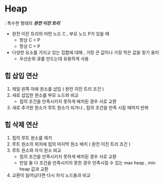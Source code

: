 # Heap

: 특수한 형태의 **_완전 이진 트리_**  

- 완전 이진 트리의 어떤 노드 C , 부모 노드 P가 있을 때 
  - 항상 C < P
  - 항상 C > P
- 다양한 요소를 가지고 있는 집합에 대해 , 가장 큰 값이나 가장 작은 값을 찾기 용이
  - 우선순위 큐를 만드는데 유용하게 사용

## 힙 삽입 연산
1. 제일 왼쪽 아래 원소를 삽입 ( 완전 이진 트리 조건 )
2. 새로 삽입한 원소를 부모 노드와 비교
   - 힙의 조건을 만족시키지 못하게 배치된 경우 서로 교환
3. 새로 추가한 원소가 루트 원소가 되거나 , 힙의 조건을 만족 시킬 때까지 반복

## 힙 삭제 연산
1. 힙의 루트 원소를 제거
2. 루트 원소의 위치에 힙의 마지막 원소 배치 ( 완전 이진 트리 조건 )
3. 루트 원소와 자식 원소 비교
   - 힙의 조건을 만족시키지 못하게 배치된 경우 서로 교환
   - 만일 둘 다 조건을 만족시키지 못한 경우 만족시킬 수 있는 max heap , min heap 값과 교환
4. 교환이 일어났다면 다시 자식 노드들과 비교